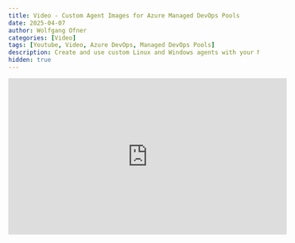 ```yaml
---
title: Video - Custom Agent Images for Azure Managed DevOps Pools
date: 2025-04-07
author: Wolfgang Ofner
categories: [Video]
tags: [Youtube, Video, Azure DevOps, Managed DevOps Pools]
description: Create and use custom Linux and Windows agents with your Managed Devops Pool.
hidden: true
---
```


<iframe width="560" height="315" src="https://www.youtube.com/embed/wgZUhx6hJYo" title="YouTube video player" frameborder="0" allow="accelerometer; autoplay; clipboard-write; encrypted-media; gyroscope; picture-in-picture; web-share" referrerpolicy="strict-origin-when-cross-origin" allowfullscreen></iframe>